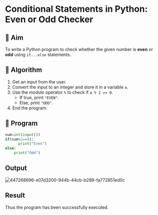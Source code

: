 # Conditional Statements in Python: Even or Odd Checker

## 🎯 Aim
To write a Python program to check whether the given number is **even** or **odd** using `if...else` statements.

## 🧠 Algorithm
1. Get an input from the user.
2. Convert the input to an integer and store it in a variable `a`.
3. Use the modulo operator `%` to check if `a % 2 == 0`.
   - If true, print `"EVEN"`.
   - Else, print `"ODD"`.
4. End the program.

## 🧾 Program
```python
num=int(input())
if(num%2==0):
      print("Even")
else:
    print("Odd")
```
## Output
![447268696-e07d3200-944b-44cb-b289-fa772851ed0c](https://github.com/user-attachments/assets/9079787a-9cde-46af-ab45-7a31d02545c0)

## Result
Thus the program has been successfully executed.
